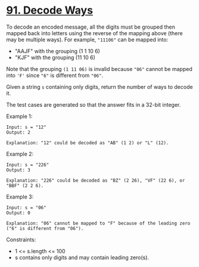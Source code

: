 # [91. Decode Ways](https://leetcode.com/problems/decode-ways/description/)
 
To decode an encoded message, all the digits must be grouped then mapped back into letters using the reverse of the mapping above (there may be multiple ways). For example, `"11106"` can be mapped into:

* "AAJF" with the grouping (1 1 10 6)
* "KJF" with the grouping (11 10 6)

Note that the grouping `(1 11 06)` is invalid because `"06"` cannot be mapped into `'F'` since `"6"` is different from `"06"`.

Given a string `s` containing only digits, return the number of ways to decode it.

The test cases are generated so that the answer fits in a 32-bit integer.

 

Example 1:

    Input: s = "12"
    Output: 2

    Explanation: "12" could be decoded as "AB" (1 2) or "L" (12).

Example 2:

    Input: s = "226"
    Output: 3

    Explanation: "226" could be decoded as "BZ" (2 26), "VF" (22 6), or "BBF" (2 2 6).

Example 3:

    Input: s = "06"
    Output: 0

    Explanation: "06" cannot be mapped to "F" because of the leading zero ("6" is different from "06").
 

Constraints:

* 1 <= s.length <= 100
* s contains only digits and may contain leading zero(s).